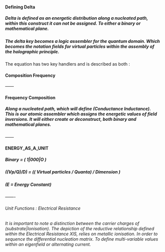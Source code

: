 #### Defining Delta 

##### Delta is defined as an energetic distribution along a nucleated path, within this construct it can not be assigned. To either a binary or mathematical plane. 

##### The delta key becomes a logic assembler for the quantum domain. Which becomes the notation fields for virtual particles within the assembly of the holographic principle.  
The equation has two key handlers and is described as both :

#### Composition Frequency 
——
#### Frequency Composition 

##### Along a nucleated path, which will define (Conductance Inductance). This is our atomic assembler which assigns the energetic values of field inversions. It will either create or deconstruct, both binary and mathematical planes.

——
#### ENERGY_AS_A_UNIT

##### Binary = ( 1|000|O )
##### ((Vp/Q)/D) = (( Virtual particles / Quanta) / Dimension )
##### (E = Energy Constant)

——- 

###### Unit Functions : Electrical Resistance
###### It is important to note a distinction between the carrier charges of (substrate|Ionisation). The depiction of the reductive relationship defined within the Electrical Resistance XlS, relies on metallic ionisation. In order to sequence the differential nucleation matrix. To define multi-variable values within an eigenfield or alternating current.
